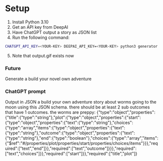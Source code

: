 # Setup
1) Install Python 3.10
2) Get an API key from DeepAI
3) Have ChatGPT output a story as JSON list
4) Run the following command:
```bash
CHATGPT_API_KEY=<YOUR-KEY> DEEPAI_API_KEY=<YOUR-KEY> python3 generator.py --prompt "Write a story about teletubbies"
```
5) Note that output.gif exists now


### Future
Generate a build your novel own adventure
### ChatGPT prompt
Output in JSON a build your own adventure story about worms going to the moon using this JSON schema.  there should be at least 2 sub outcomes that have 1 outcomes. the worms are preppy: {"type":"object","properties":{"title":{"type":"string"},"plot":{"type":"object","properties":{"start":{"type":"object","properties":{"text":{"type":"string"},"choices":{"type":"array","items":{"type":"object","properties":{"text":{"type":"string"},"outcome":{"type":"object","properties":{"text":{"type":"string"},"end":{"type":"boolean"},"choices":{"type":"array","items":{"$ref":"#/properties/plot/properties/start/properties/choices/items"}}},"required":["text","end"]}},"required":["text","outcome"]}}},"required":["text","choices"]}},"required":["start"]}},"required":["title","plot"]}
